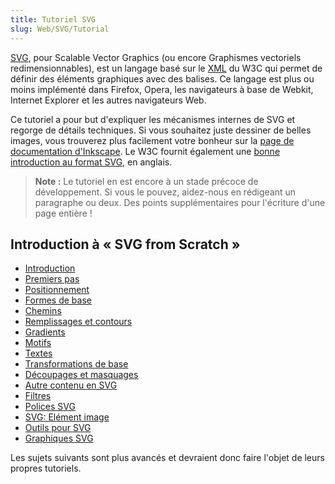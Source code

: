 ```yaml
---
title: Tutoriel SVG
slug: Web/SVG/Tutorial
---
```


[SVG](/fr/docs/Web/SVG), pour Scalable Vector Graphics (ou encore Graphismes vectoriels redimensionnables), est un langage basé sur le [XML](/fr/docs/Web/XML) du W3C qui permet de définir des éléments graphiques avec des balises. Ce langage est plus ou moins implémenté dans Firefox, Opera, les navigateurs à base de Webkit, Internet Explorer et les autres navigateurs Web.

Ce tutoriel a pour but d'expliquer les mécanismes internes de SVG et regorge de détails techniques. Si vous souhaitez juste dessiner de belles images, vous trouverez plus facilement votre bonheur sur la [page de documentation d'Inkscape](https://inkscape.org/doc/). Le W3C fournit également une [bonne introduction au format SVG](https://www.w3.org/Graphics/SVG/IG/resources/svgprimer.html), en anglais.

> **Note :** Le tutoriel en est encore à un stade précoce de développement. Si vous le pouvez, aidez-nous en rédigeant un paragraphe ou deux. Des points supplémentaires pour l'écriture d'une page entière !

## Introduction à « SVG from Scratch »

- [Introduction](/fr/docs/Web/SVG/Tutorial/Introduction)
- [Premiers pas](/fr/docs/Web/SVG/Tutorial/Getting_Started)
- [Positionnement](/fr/docs/Web/SVG/Tutorial/Positions)
- [Formes de base](/fr/docs/Web/SVG/Tutorial/Basic_Shapes)
- [Chemins](/fr/docs/Web/SVG/Tutorial/Paths)
- [Remplissages et contours](/fr/docs/Web/SVG/Tutorial/Fills_and_Strokes)
- [Gradients](/fr/docs/Web/SVG/Tutorial/Gradients)
- [Motifs](/fr/docs/Web/SVG/Tutorial/Patterns)
- [Textes](/fr/docs/Web/SVG/Tutorial/Texts)
- [Transformations de base](/fr/docs/Web/SVG/Tutorial/Basic_Transformations)
- [Découpages et masquages](/fr/docs/Web/SVG/Tutorial/Clipping_and_masking)
- [Autre contenu en SVG](/fr/docs/Web/SVG/Tutorial/Other_content_in_SVG)
- [Filtres](/fr/docs/Web/SVG/Tutorial/Filter_effects)
- [Polices SVG](/fr/docs/Web/SVG/Tutorial/SVG_fonts)
- [SVG: Elément image](/fr/docs/Web/SVG/Tutorial/SVG_Image_Tag)
- [Outils pour SVG](/fr/docs/Web/SVG/Tutorial/Tools_for_SVG)
- [Graphiques SVG](/fr/docs/Web/SVG/Tutorial/SVG_and_CSS)

Les sujets suivants sont plus avancés et devraient donc faire l'objet de leurs propres tutoriels.
